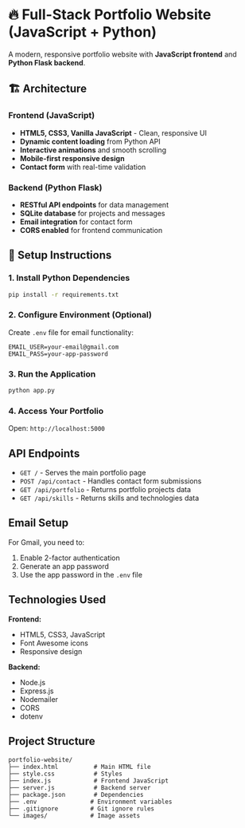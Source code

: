 # 🔥 Full-Stack Portfolio Website (JavaScript + Python)

A modern, responsive portfolio website with **JavaScript frontend** and **Python Flask backend**.

## 🏗️ Architecture

### Frontend (JavaScript)
- **HTML5, CSS3, Vanilla JavaScript** - Clean, responsive UI
- **Dynamic content loading** from Python API
- **Interactive animations** and smooth scrolling
- **Mobile-first responsive design**
- **Contact form** with real-time validation

### Backend (Python Flask)
- **RESTful API endpoints** for data management
- **SQLite database** for projects and messages
- **Email integration** for contact form
- **CORS enabled** for frontend communication

## 🚀 Setup Instructions

### 1. Install Python Dependencies
```bash
pip install -r requirements.txt
```

### 2. Configure Environment (Optional)
Create `.env` file for email functionality:
```
EMAIL_USER=your-email@gmail.com
EMAIL_PASS=your-app-password
```

### 3. Run the Application
```bash
python app.py
```

### 4. Access Your Portfolio
Open: `http://localhost:5000`

## API Endpoints

- `GET /` - Serves the main portfolio page
- `POST /api/contact` - Handles contact form submissions
- `GET /api/portfolio` - Returns portfolio projects data
- `GET /api/skills` - Returns skills and technologies data

## Email Setup

For Gmail, you need to:
1. Enable 2-factor authentication
2. Generate an app password
3. Use the app password in the `.env` file

## Technologies Used

**Frontend:**
- HTML5, CSS3, JavaScript
- Font Awesome icons
- Responsive design

**Backend:**
- Node.js
- Express.js
- Nodemailer
- CORS
- dotenv

## Project Structure
```
portfolio-website/
├── index.html          # Main HTML file
├── style.css           # Styles
├── index.js            # Frontend JavaScript
├── server.js           # Backend server
├── package.json        # Dependencies
├── .env               # Environment variables
├── .gitignore         # Git ignore rules
└── images/            # Image assets
```